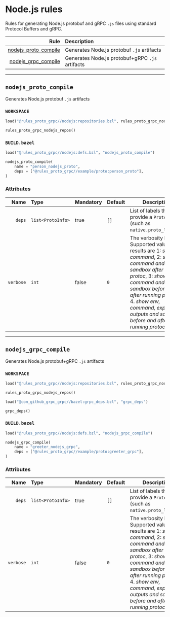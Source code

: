 # Node.js rules

Rules for generating Node.js protobuf and gRPC `.js` files using standard Protocol Buffers and gRPC.

| Rule | Description |
| ---: | :--- |
| [nodejs_proto_compile](#nodejs_proto_compile) | Generates Node.js protobuf `.js` artifacts |
| [nodejs_grpc_compile](#nodejs_grpc_compile) | Generates Node.js protobuf+gRPC `.js` artifacts |

---

## `nodejs_proto_compile`

Generates Node.js protobuf `.js` artifacts

### `WORKSPACE`

```python
load("@rules_proto_grpc//nodejs:repositories.bzl", rules_proto_grpc_nodejs_repos="nodejs_repos")

rules_proto_grpc_nodejs_repos()
```

### `BUILD.bazel`

```python
load("@rules_proto_grpc//nodejs:defs.bzl", "nodejs_proto_compile")

nodejs_proto_compile(
    name = "person_nodejs_proto",
    deps = ["@rules_proto_grpc//example/proto:person_proto"],
)
```

### Attributes

| Name | Type | Mandatory | Default | Description |
| ---: | :--- | --------- | ------- | ----------- |
| `deps` | `list<ProtoInfo>` | true | `[]`    | List of labels that provide a `ProtoInfo` (such as `native.proto_library`)          |
| `verbose` | `int` | false | `0`    | The verbosity level. Supported values and results are 1: *show command*, 2: *show command and sandbox after running protoc*, 3: *show command and sandbox before and after running protoc*, 4. *show env, command, expected outputs and sandbox before and after running protoc*          |

---

## `nodejs_grpc_compile`

Generates Node.js protobuf+gRPC `.js` artifacts

### `WORKSPACE`

```python
load("@rules_proto_grpc//nodejs:repositories.bzl", rules_proto_grpc_nodejs_repos="nodejs_repos")

rules_proto_grpc_nodejs_repos()

load("@com_github_grpc_grpc//bazel:grpc_deps.bzl", "grpc_deps")

grpc_deps()
```

### `BUILD.bazel`

```python
load("@rules_proto_grpc//nodejs:defs.bzl", "nodejs_grpc_compile")

nodejs_grpc_compile(
    name = "greeter_nodejs_grpc",
    deps = ["@rules_proto_grpc//example/proto:greeter_grpc"],
)
```

### Attributes

| Name | Type | Mandatory | Default | Description |
| ---: | :--- | --------- | ------- | ----------- |
| `deps` | `list<ProtoInfo>` | true | `[]`    | List of labels that provide a `ProtoInfo` (such as `native.proto_library`)          |
| `verbose` | `int` | false | `0`    | The verbosity level. Supported values and results are 1: *show command*, 2: *show command and sandbox after running protoc*, 3: *show command and sandbox before and after running protoc*, 4. *show env, command, expected outputs and sandbox before and after running protoc*          |
